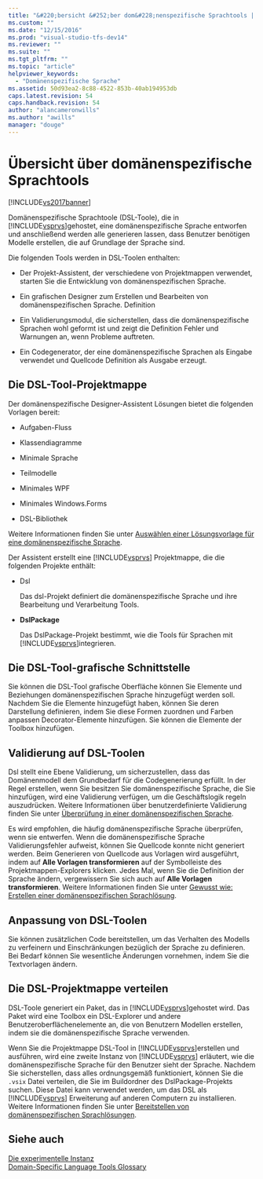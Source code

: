 ```yaml
---
title: "&#220;bersicht &#252;ber dom&#228;nenspezifische Sprachtools | Microsoft Docs"
ms.custom: ""
ms.date: "12/15/2016"
ms.prod: "visual-studio-tfs-dev14"
ms.reviewer: ""
ms.suite: ""
ms.tgt_pltfrm: ""
ms.topic: "article"
helpviewer_keywords: 
  - "Domänenspezifische Sprache"
ms.assetid: 50d93ea2-8c88-4522-853b-40ab194953db
caps.latest.revision: 54
caps.handback.revision: 54
author: "alancameronwills"
ms.author: "awills"
manager: "douge"
---
```

# &#220;bersicht &#252;ber dom&#228;nenspezifische Sprachtools
[!INCLUDE[vs2017banner](../code-quality/includes/vs2017banner.md)]

Domänenspezifische Sprachtoole \(DSL\-Toole\), die in [!INCLUDE[vsprvs](../code-quality/includes/vsprvs_md.md)]gehostet, eine domänenspezifische Sprache entworfen und anschließend werden alle generieren lassen, dass Benutzer benötigen Modelle erstellen, die auf Grundlage der Sprache sind.  
  
 Die folgenden Tools werden in DSL\-Toolen enthalten:  
  
-   Der Projekt\-Assistent, der verschiedene von Projektmappen verwendet, starten Sie die Entwicklung von domänenspezifischen Sprache.  
  
-   Ein grafischen Designer zum Erstellen und Bearbeiten von domänenspezifischen Sprache. Definition  
  
-   Ein Validierungsmodul, die sicherstellen, dass die domänenspezifische Sprachen wohl geformt ist und zeigt die Definition Fehler und Warnungen an, wenn Probleme auftreten.  
  
-   Ein Codegenerator, der eine domänenspezifische Sprachen als Eingabe verwendet und Quellcode Definition als Ausgabe erzeugt.  
  
## Die DSL\-Tool\-Projektmappe  
 Der domänenspezifische Designer\-Assistent Lösungen bietet die folgenden Vorlagen bereit:  
  
-   Aufgaben\-Fluss  
  
-   Klassendiagramme  
  
-   Minimale Sprache  
  
-   Teilmodelle  
  
-   Minimales WPF  
  
-   Minimales Windows.Forms  
  
-   DSL\-Bibliothek  
  
 Weitere Informationen finden Sie unter [Auswählen einer Lösungsvorlage für eine domänenspezifische Sprache](../modeling/choosing-a-domain-specific-language-solution-template.md).  
  
 Der Assistent erstellt eine [!INCLUDE[vsprvs](../code-quality/includes/vsprvs_md.md)] Projektmappe, die die folgenden Projekte enthält:  
  
-   Dsl  
  
     Das dsl\-Projekt definiert die domänenspezifische Sprache und ihre Bearbeitung und Verarbeitung Tools.  
  
-   **DslPackage**  
  
     Das DslPackage\-Projekt bestimmt, wie die Tools für Sprachen mit [!INCLUDE[vsprvs](../code-quality/includes/vsprvs_md.md)]integrieren.  
  
## Die DSL\-Tool\-grafische Schnittstelle  
 Sie können die DSL\-Tool grafische Oberfläche können Sie Elemente und Beziehungen domänenspezifischen Sprache hinzugefügt werden soll.  Nachdem Sie die Elemente hinzugefügt haben, können Sie deren Darstellung definieren, indem Sie diese Formen zuordnen und Farben anpassen Decorator\-Elemente hinzufügen.  Sie können die Elemente der Toolbox hinzufügen.  
  
## Validierung auf DSL\-Toolen  
 Dsl stellt eine Ebene Validierung, um sicherzustellen, dass das Domänenmodell dem Grundbedarf für die Codegenerierung erfüllt.  In der Regel erstellen, wenn Sie besitzen Sie domänenspezifische Sprache, die Sie hinzufügen, wird eine Validierung verfügen, um die Geschäftslogik regeln auszudrücken.  Weitere Informationen über benutzerdefinierte Validierung finden Sie unter [Überprüfung in einer domänenspezifischen Sprache](../modeling/validation-in-a-domain-specific-language.md).  
  
 Es wird empfohlen, die häufig domänenspezifische Sprache überprüfen, wenn sie entwerfen.  Wenn die domänenspezifische Sprache Validierungsfehler aufweist, können Sie Quellcode konnte nicht generiert werden.  Beim Generieren von Quellcode aus Vorlagen wird ausgeführt, indem auf **Alle Vorlagen transformieren** auf der Symbolleiste des Projektmappen\-Explorers klicken.  Jedes Mal, wenn Sie die Definition der Sprache ändern, vergewissern Sie sich auch auf **Alle Vorlagen transformieren**.  Weitere Informationen finden Sie unter [Gewusst wie: Erstellen einer domänenspezifischen Sprachlösung](../modeling/how-to-create-a-domain-specific-language-solution.md).  
  
## Anpassung von DSL\-Toolen  
 Sie können zusätzlichen Code bereitstellen, um das Verhalten des Modells zu verfeinern und Einschränkungen bezüglich der Sprache zu definieren.  Bei Bedarf können Sie wesentliche Änderungen vornehmen, indem Sie die Textvorlagen ändern.  
  
## Die DSL\-Projektmappe verteilen  
 DSL\-Toole generiert ein Paket, das in [!INCLUDE[vsprvs](../code-quality/includes/vsprvs_md.md)]gehostet wird.  Das Paket wird eine Toolbox ein DSL\-Explorer und andere Benutzeroberflächenelemente an, die von Benutzern Modellen erstellen, indem sie die domänenspezifische Sprache verwenden.  
  
 Wenn Sie die Projektmappe DSL\-Tool in [!INCLUDE[vsprvs](../code-quality/includes/vsprvs_md.md)]erstellen und ausführen, wird eine zweite Instanz von [!INCLUDE[vsprvs](../code-quality/includes/vsprvs_md.md)] erläutert, wie die domänenspezifische Sprache für den Benutzer sieht der Sprache. Nachdem Sie sicherstellen, dass alles ordnungsgemäß funktioniert, können Sie die `.vsix` Datei verteilen, die Sie im Buildordner des DslPackage\-Projekts suchen.  Diese Datei kann verwendet werden, um das DSL als [!INCLUDE[vsprvs](../code-quality/includes/vsprvs_md.md)] Erweiterung auf anderen Computern zu installieren.  Weitere Informationen finden Sie unter [Bereitstellen von domänenspezifischen Sprachlösungen](../modeling/deploying-domain-specific-language-solutions.md).  
  
## Siehe auch  
 [Die experimentelle Instanz](../extensibility/the-experimental-instance.md)   
 [Domain\-Specific Language Tools Glossary](http://msdn.microsoft.com/de-de/ca5e84cb-a315-465c-be24-76aa3df276aa)